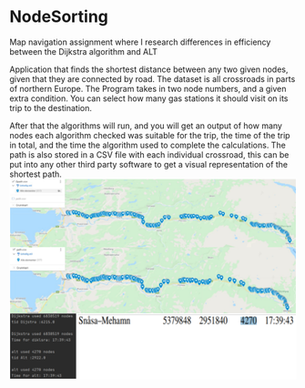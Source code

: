 # NodeSorting
Map navigation assignment where I research differences in efficiency between the Dijkstra algorithm and ALT


Application that finds the shortest distance between any two given nodes, given that they are connected by road. The dataset is all crossroads in parts of northern Europe. The Program takes in two node numbers, and a given extra condition. You can select how many gas stations it should visit on its trip to the destination. 

After that the algorithms will run, and you will get an output of how many nodes each algorithm checked was suitable for the trip, the time of the trip in total, and the time the algorithm used to complete the calculations. The path is also stored in a CSV file with each individual crossroad, this can be put into any other third party software to get a visual representation of the shortest path.
![alt text](https://github.com/Heeeelyeeee/NodeSorting/blob/main/VizualOfShortestPath.png?raw=true)
